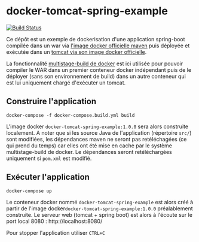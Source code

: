 # docker-tomcat-spring-example

[![Build Status](https://travis-ci.org/kerphi/docker-tomcat-spring-example.svg?branch=master)](https://travis-ci.org/kerphi/docker-tomcat-spring-example)

Ce dépôt est un exemple de dockerisation d'une application spring-boot compilée dans un war via [l'image docker officielle maven](https://hub.docker.com/_/maven) puis déployée et exécutée dans un [tomcat via son image docker officielle](https://hub.docker.com/_/tomcat).

La fonctionnalité [multistage-build de docker](https://docs.docker.com/engine/userguide/eng-image/multistage-build/) est ici utilisée pour pouvoir compiler le WAR dans un premier conteneur docker indépendant puis de le déployer (sans son environnement de build) dans un autre conteneur qui est lui uniquement chargé d'exécuter un tomcat.

## Construire l'application

```shell
docker-compose -f docker-compose.build.yml build
```

L'image docker `docker-tomcat-spring-example:1.0.0` sera alors construite localement. A noter que si les source Java de l'application (répertoire `src/`) sont modifiées, les dépendances maven ne seront pas retéléchagées (ce qui prend du temps) car elles ont été mise en cache par le système multistage-build de docker. Le dépendances seront retéléchargées uniquement si `pom.xml` est modifié.

## Exécuter l'application

```shell
docker-compose up
```

Le conteneur docker nommé `docker-tomcat-spring-example` est alors créé à partir de l'image docker`docker-tomcat-spring-example:1.0.0` préalablement construite. Le serveur web (tomcat + spring boot) est alors à l'écoute sur le port local 8080 : http://localhost:8080/

Pour stopper l'application utiliser `CTRL+C`